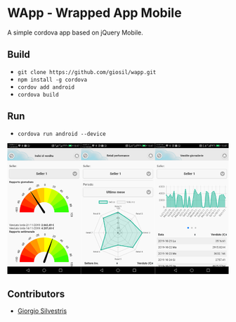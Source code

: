 # WApp - Wrapped App Mobile

A simple cordova app based on jQuery Mobile.

## Build

- `git clone https://github.com/giosil/wapp.git`
- `npm install -g cordova`
- `cordov add android`
- `cordova build`

## Run

- `cordova run android --device`

![WApp](wapp.png)

## Contributors

* [Giorgio Silvestris](https://github.com/giosil)
